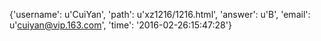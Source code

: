 {'username': u'CuiYan', 'path': u'xz1216/1216.html', 'answer': u'B', 'email': u'cuiyan@vip.163.com', 'time': '2016-02-26:15:47:28'}